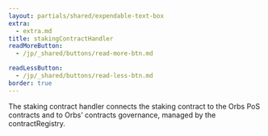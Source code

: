```yaml
---
layout: partials/shared/expendable-text-box
extra:
  - extra.md
title: stakingContractHandler
readMoreButton:
  - /jp/_shared/buttons/read-more-btn.md

readLessButton:
  - /jp/_shared/buttons/read-less-btn.md
border: true
---
```


The staking contract handler connects the staking contract to the Orbs PoS contracts and to Orbs’ contracts governance, managed by the contractRegistry.

